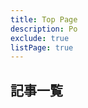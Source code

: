 ```yaml
---
title: Top Page
description: Po
exclude: true
listPage: true
---
```


## 記事一覧
<Articles :pages="this.$site.pages"/>